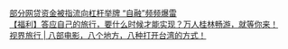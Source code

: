   
[部分网贷资金被指流向杠杆举牌 “自融”频频爆雷](http://www.dianyue.me/archives/829/4gr8oy80lvgdpzmn/)  
[【福利】答应自己的旅行，要什么时候才能实现？万人桂林畅游，就等你来！](http://www.dianyue.me/archives/910/04p1xodvezudh0k0/)  
[视界旅行 | 八部电影，八个地方，八种打开台湾的方式！](http://www.dianyue.me/archives/120/fqzhrw546e38317a/)